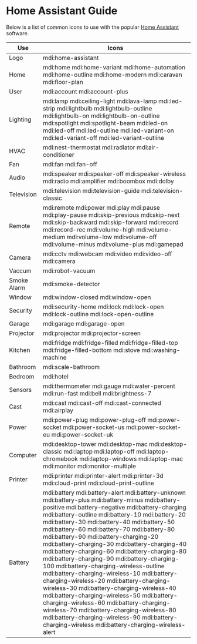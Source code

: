 # Home Assistant Guide

Below is a list of common icons to use with the popular [Home Assistant](https://home-assistant.io) software.

| Use        | Icons |
|------------|-------|
| Logo       | mdi:home-assistant |
| Home       | mdi:home mdi:home-variant mdi:home-automation mdi:home-outline mdi:home-modern mdi:caravan mdi:floor-plan |
| User       | mdi:account mdi:account-plus |
| Lighting   | mdi:lamp mdi:ceiling-light mdi:lava-lamp mdi:led-strip mdi:lightbulb mdi:lightbulb-outline mdi:lightbulb-on mdi:lightbulb-on-outline mdi:spotlight mdi:spotlight-beam mdi:led-on mdi:led-off mdi:led-outline mdi:led-variant-on mdi:led-variant-off mdi:led-variant-outline |
| HVAC       | mdi:nest-thermostat mdi:radiator mdi:air-conditioner |
| Fan        | mdi:fan mdi:fan-off |
| Audio      | mdi:speaker mdi:speaker-off mdi:speaker-wireless mdi:radio mdi:amplifier mdi:boombox mdi:dolby |
| Television | mdi:television mdi:television-guide mdi:television-classic |
| Remote     | mdi:remote mdi:power mdi:play mdi:pause mdi:play-pause mdi:skip-previous mdi:skip-next mdi:skip-backward mdi:skip-forward mdi:record mdi:record-rec mdi:volume-high mdi:volume-medium mdi:volume-low mdi:volume-off mdi:volume-minus mdi:volume-plus mdi:gamepad |
| Camera     | mdi:cctv mdi:webcam mdi:video mdi:video-off mdi:camera |
| Vaccum     | mdi:robot-vacuum |
| Smoke Alarm| mdi:smoke-detector |
| Window     | mdi:window-closed mdi:window-open |
| Security   | mdi:security-home mdi:lock mdi:lock-open mdi:lock-outline mdi:lock-open-outline|
| Garage     | mdi:garage mdi:garage-open |
| Projector  | mdi:projector mdi:projector-screen |
| Kitchen    | mdi:fridge mdi:fridge-filled mdi:fridge-filled-top mdi:fridge-filled-bottom mdi:stove mdi:washing-machine |
| Bathroom   | mdi:scale-bathroom |
| Bedroom    | mdi:hotel |
| Sensors    | mdi:thermometer mdi:gauge mdi:water-percent mdi:run-fast mdi:bell mdi:brightness-7 |
| Cast       | mdi:cast mdi:cast-off mdi:cast-connected mdi:airplay |
| Power      | mdi:power-plug mdi:power-plug-off mdi:power-socket mdi:power-socket-us mdi:power-socket-eu mdi:power-socket-uk |
| Computer   | mdi:desktop-tower mdi:desktop-mac mdi:desktop-classic mdi:laptop mdi:laptop-off mdi:laptop-chromebook mdi:laptop-windows mdi:laptop-mac mdi:monitor mdi:monitor-multiple |
| Printer    | mdi:printer mdi:printer-alert mdi:printer-3d mdi:cloud-print mdi:cloud-print-outline |
| Battery    | mdi:battery mdi:battery-alert mdi:battery-unknown mdi:battery-plus mdi:battery-minus mdi:battery-positive mdi:battery-negative mdi:battery-charging mdi:battery-outline mdi:battery-10 mdi:battery-20 mdi:battery-30 mdi:battery-40 mdi:battery-50 mdi:battery-60 mdi:battery-70 mdi:battery-80 mdi:battery-90 mdi:battery-charging-20 mdi:battery-charging-30 mdi:battery-charging-40 mdi:battery-charging-60 mdi:battery-charging-80 mdi:battery-charging-90 mdi:battery-charging-100 mdi:battery-charging-wireless-outline mdi:battery-charging-wireless-10 mdi:battery-charging-wireless-20 mdi:battery-charging-wireless-30 mdi:battery-charging-wireless-40 mdi:battery-charging-wireless-50 mdi:battery-charging-wireless-60 mdi:battery-charging-wireless-70 mdi:battery-charging-wireless-80 mdi:battery-charging-wireless-90 mdi:battery-charging-wireless mdi:battery-charging-wireless-alert |
